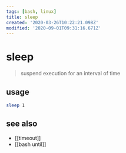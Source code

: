 ```yaml
---
tags: [bash, linux]
title: sleep
created: '2020-03-26T10:22:21.098Z'
modified: '2020-09-01T09:31:16.671Z'
---
```


# sleep

> suspend execution for an interval of time

## usage
```sh
sleep 1
```

## see also
- [[timeout]]
- [[bash until]]
